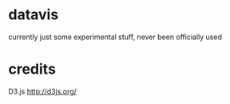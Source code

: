 datavis
=======

currently just some experimental stuff, never been officially used 

credits
=======

D3.js http://d3js.org/